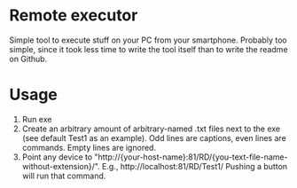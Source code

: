 # Remote executor
Simple tool to execute stuff on your PC from your smartphone.
Probably too simple, since it took less time to write the tool itself than to write the readme on Github.

# Usage
1. Run exe
1. Create an arbitrary amount of arbitrary-named .txt files next to the exe (see default Test1 as an example). Odd lines are captions, even lines are commands. Empty lines are ignored.
1. Point any device to "http://{your-host-name}:81/RD/{you-text-file-name-without-extension}/". E.g., http://localhost:81/RD/Test1/
Pushing a button will run that command.
